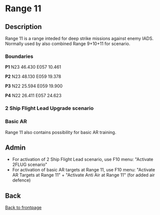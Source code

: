 # Range 11

## Description
Range 11 is a range inteded for deep strike missions against enemy IADS. Normally used by also combined Range 9+10+11 for scenario.

### Boundaries

**P1**   N23 46.430 E057 10.461

**P2**   N23 48.130 E059 19.378

**P3**   N22 25.594 E059 19.900

**P4**   N22 26.411 E057 24.623

### 2 Ship Flight Lead Upgrade scenario


### Basic AR
Range 11 also contains possibility for basic AR training.


## Admin
- For activation of 2 Ship Flight Lead scenario, use F10 menu: "Activate 2FLUG scenario"
- For activation of basic AR targets at Range 11, use F10 menu: "Activate AR Targets at Range 11" + "Activate Anti Air at Range 11" (for added air defence)




## Back
[Back to frontpage](https://132nd-vwing.github.io/ATRM_Brief/)
